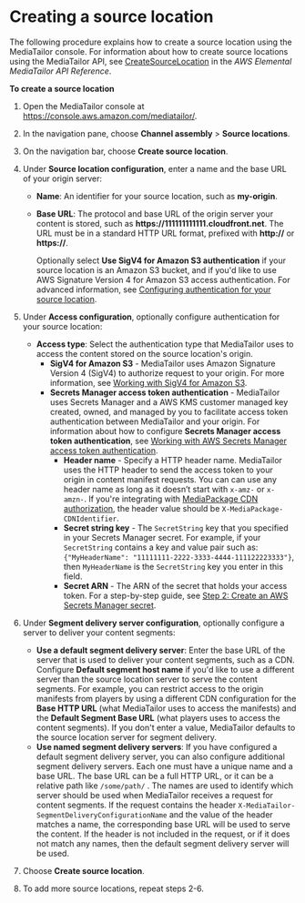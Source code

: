# Creating a source location<a name="channel-assembly-creating-source-locations"></a>

The following procedure explains how to create a source location using the MediaTailor console\. For information about how to create source locations using the MediaTailor API, see [CreateSourceLocation](https://docs.aws.amazon.com/mediatailor/latest/apireference/sourcelocation-sourcelocationname.html) in the *AWS Elemental MediaTailor API Reference*\.<a name="create-source-location-procedure"></a>

**To create a source location**

1. Open the MediaTailor console at [https://console\.aws\.amazon\.com/mediatailor/](https://console.aws.amazon.com/mediatailor/)\.

1. In the navigation pane, choose **Channel assembly** > **Source locations**\.

1. On the navigation bar, choose **Create source location**\.

1. Under **Source location configuration**, enter a name and the base URL of your origin server:
   + **Name**: An identifier for your source location, such as **my\-origin**\.
   + **Base URL**: The protocol and base URL of the origin server your content is stored, such as **https://111111111111\.cloudfront\.net**\. The URL must be in a standard HTTP URL format, prefixed with **http://** or **https://**\.

     Optionally select **Use SigV4 for Amazon S3 authentication** if your source location is an Amazon S3 bucket, and if you'd like to use AWS Signature Version 4 for Amazon S3 access authentication\. For advanced information, see [Configuring authentication for your source location](channel-assembly-source-locations-access-configuration.md)\.

1. <a name="access-configuration-console"></a>Under **Access configuration**, optionally configure authentication for your source location:
   + **Access type**: Select the authentication type that MediaTailor uses to access the content stored on the source location's origin\. 
     + **SigV4 for Amazon S3** \- MediaTailor uses Amazon Signature Version 4 \(SigV4\) to authorize request to your origin\. For more information, see [Working with SigV4 for Amazon S3](channel-assembly-access-configuration-sigv4.md)\.
     + **Secrets Manager access token authentication** \- MediaTailor uses Secrets Manager and a AWS KMS customer managed key created, owned, and managed by you to facilitate access token authentication between MediaTailor and your origin\. For information about how to configure **Secrets Manager access token authentication**, see [Working with AWS Secrets Manager access token authentication](channel-assembly-access-configuration-access-token.md)\.
       + **Header name** \- Specify a HTTP header name\. MediaTailor uses the HTTP header to send the access token to your origin in content manifest requests\. You can can use any header name as long as it doesn’t start with `x-amz-` or `x-amzn-`\. If you're integrating with [MediaPackage CDN authorization](https://docs.aws.amazon.com/mediapackage/latest/ug/cdn-auth.html), the header value should be `X-MediaPackage-CDNIdentifier`\.
       + **Secret string key** \- The `SecretString` key that you specified in your Secrets Manager secret\. For example, if your `SecretString` contains a key and value pair such as: `{"MyHeaderName": "11111111-2222-3333-4444-111122223333"}`, then `MyHeaderName` is the `SecretString` key you enter in this field\.
       + **Secret ARN** \- The ARN of the secret that holds your access token\. For a step\-by\-step guide, see [Step 2: Create an AWS Secrets Manager secret](channel-assembly-access-configuration-access-token-how-to-create-secret.md)\.

1. Under **Segment delivery server configuration**, optionally configure a server to deliver your content segments:
   + **Use a default segment delivery server**: Enter the base URL of the server that is used to deliver your content segments, such as a CDN\. Configure **Default segment host name** if you'd like to use a different server than the source location server to serve the content segments\. For example, you can restrict access to the origin manifests from players by using a different CDN configuration for the **Base HTTP URL** \(what MediaTailor uses to access the manifests\) and the **Default Segment Base URL** \(what players uses to access the content segments\)\. If you don't enter a value, MediaTailor defaults to the source location server for segment delivery\.
   + **Use named segment delivery servers**: If you have configured a default segment delivery server, you can also configure additional segment delivery servers\. Each one must have a unique name and a base URL\. The base URL can be a full HTTP URL, or it can be a relative path like `/some/path/` \. The names are used to identify which server should be used when MediaTailor receives a request for content segments\. If the request contains the header `X-MediaTailor-SegmentDeliveryConfigurationName` and the value of the header matches a name, the corresponding base URL will be used to serve the content\. If the header is not included in the request, or if it does not match any names, then the default segment delivery server will be used\.

1. Choose **Create source location**\.

1. To add more source locations, repeat steps 2\-6\.